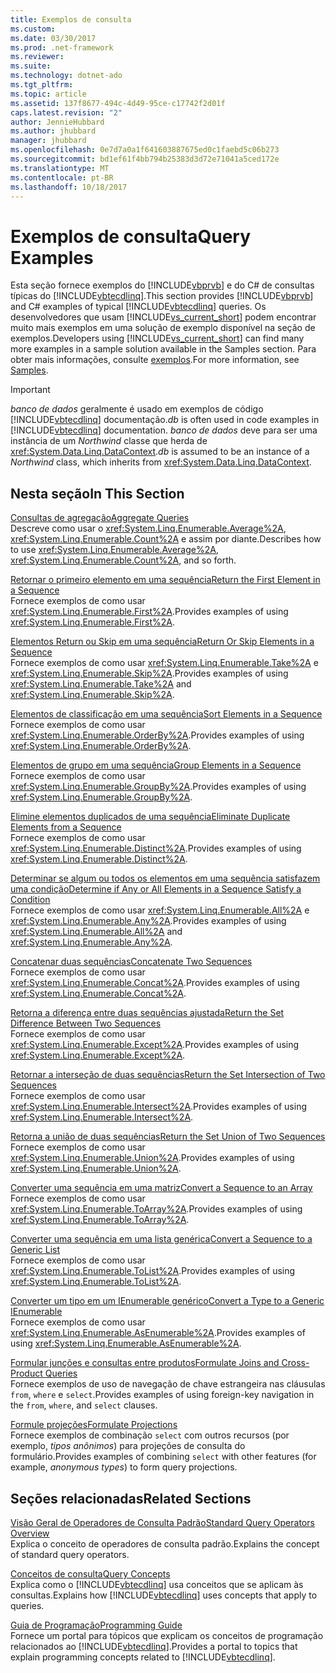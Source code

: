 ```yaml
---
title: Exemplos de consulta
ms.custom: 
ms.date: 03/30/2017
ms.prod: .net-framework
ms.reviewer: 
ms.suite: 
ms.technology: dotnet-ado
ms.tgt_pltfrm: 
ms.topic: article
ms.assetid: 137f8677-494c-4d49-95ce-c17742f2d01f
caps.latest.revision: "2"
author: JennieHubbard
ms.author: jhubbard
manager: jhubbard
ms.openlocfilehash: 0e7d7a0a1f641603887675ed0c1faebd5c06b273
ms.sourcegitcommit: bd1ef61f4bb794b25383d3d72e71041a5ced172e
ms.translationtype: MT
ms.contentlocale: pt-BR
ms.lasthandoff: 10/18/2017
---
```

# <a name="query-examples"></a><span data-ttu-id="aef5e-102">Exemplos de consulta</span><span class="sxs-lookup"><span data-stu-id="aef5e-102">Query Examples</span></span>
<span data-ttu-id="aef5e-103">Esta seção fornece exemplos do [!INCLUDE[vbprvb](../../../../../../includes/vbprvb-md.md)] e do C# de consultas típicas do [!INCLUDE[vbtecdlinq](../../../../../../includes/vbtecdlinq-md.md)].</span><span class="sxs-lookup"><span data-stu-id="aef5e-103">This section provides [!INCLUDE[vbprvb](../../../../../../includes/vbprvb-md.md)] and C# examples of typical [!INCLUDE[vbtecdlinq](../../../../../../includes/vbtecdlinq-md.md)] queries.</span></span> <span data-ttu-id="aef5e-104">Os desenvolvedores que usam [!INCLUDE[vs_current_short](../../../../../../includes/vs-current-short-md.md)] podem encontrar muito mais exemplos em uma solução de exemplo disponível na seção de exemplos.</span><span class="sxs-lookup"><span data-stu-id="aef5e-104">Developers using [!INCLUDE[vs_current_short](../../../../../../includes/vs-current-short-md.md)] can find many more examples in a sample solution available in the Samples section.</span></span> <span data-ttu-id="aef5e-105">Para obter mais informações, consulte [exemplos](../../../../../../docs/framework/data/adonet/sql/linq/samples.md).</span><span class="sxs-lookup"><span data-stu-id="aef5e-105">For more information, see [Samples](../../../../../../docs/framework/data/adonet/sql/linq/samples.md).</span></span>  
  
> [!IMPORTANT]
>  <span data-ttu-id="aef5e-106">*banco de dados* geralmente é usado em exemplos de código [!INCLUDE[vbtecdlinq](../../../../../../includes/vbtecdlinq-md.md)] documentação.</span><span class="sxs-lookup"><span data-stu-id="aef5e-106">*db* is often used in code examples in [!INCLUDE[vbtecdlinq](../../../../../../includes/vbtecdlinq-md.md)] documentation.</span></span> <span data-ttu-id="aef5e-107">*banco de dados* deve para ser uma instância de um *Northwind* classe que herda de <xref:System.Data.Linq.DataContext>.</span><span class="sxs-lookup"><span data-stu-id="aef5e-107">*db* is assumed to be an instance of a *Northwind* class, which inherits from <xref:System.Data.Linq.DataContext>.</span></span>  
  
## <a name="in-this-section"></a><span data-ttu-id="aef5e-108">Nesta seção</span><span class="sxs-lookup"><span data-stu-id="aef5e-108">In This Section</span></span>  
 [<span data-ttu-id="aef5e-109">Consultas de agregação</span><span class="sxs-lookup"><span data-stu-id="aef5e-109">Aggregate Queries</span></span>](../../../../../../docs/framework/data/adonet/sql/linq/aggregate-queries.md)  
 <span data-ttu-id="aef5e-110">Descreve como usar o <xref:System.Linq.Enumerable.Average%2A>, <xref:System.Linq.Enumerable.Count%2A> e assim por diante.</span><span class="sxs-lookup"><span data-stu-id="aef5e-110">Describes how to use <xref:System.Linq.Enumerable.Average%2A>, <xref:System.Linq.Enumerable.Count%2A>, and so forth.</span></span>  
  
 [<span data-ttu-id="aef5e-111">Retornar o primeiro elemento em uma sequência</span><span class="sxs-lookup"><span data-stu-id="aef5e-111">Return the First Element in a Sequence</span></span>](../../../../../../docs/framework/data/adonet/sql/linq/return-the-first-element-in-a-sequence.md)  
 <span data-ttu-id="aef5e-112">Fornece exemplos de como usar <xref:System.Linq.Enumerable.First%2A>.</span><span class="sxs-lookup"><span data-stu-id="aef5e-112">Provides examples of using <xref:System.Linq.Enumerable.First%2A>.</span></span>  
  
 [<span data-ttu-id="aef5e-113">Elementos Return ou Skip em uma sequência</span><span class="sxs-lookup"><span data-stu-id="aef5e-113">Return Or Skip Elements in a Sequence</span></span>](../../../../../../docs/framework/data/adonet/sql/linq/return-or-skip-elements-in-a-sequence.md)  
 <span data-ttu-id="aef5e-114">Fornece exemplos de como usar <xref:System.Linq.Enumerable.Take%2A> e <xref:System.Linq.Enumerable.Skip%2A>.</span><span class="sxs-lookup"><span data-stu-id="aef5e-114">Provides examples of using <xref:System.Linq.Enumerable.Take%2A> and <xref:System.Linq.Enumerable.Skip%2A>.</span></span>  
  
 [<span data-ttu-id="aef5e-115">Elementos de classificação em uma sequência</span><span class="sxs-lookup"><span data-stu-id="aef5e-115">Sort Elements in a Sequence</span></span>](../../../../../../docs/framework/data/adonet/sql/linq/sort-elements-in-a-sequence.md)  
 <span data-ttu-id="aef5e-116">Fornece exemplos de como usar <xref:System.Linq.Enumerable.OrderBy%2A>.</span><span class="sxs-lookup"><span data-stu-id="aef5e-116">Provides examples of using <xref:System.Linq.Enumerable.OrderBy%2A>.</span></span>  
  
 [<span data-ttu-id="aef5e-117">Elementos de grupo em uma sequência</span><span class="sxs-lookup"><span data-stu-id="aef5e-117">Group Elements in a Sequence</span></span>](../../../../../../docs/framework/data/adonet/sql/linq/group-elements-in-a-sequence.md)  
 <span data-ttu-id="aef5e-118">Fornece exemplos de como usar <xref:System.Linq.Enumerable.GroupBy%2A>.</span><span class="sxs-lookup"><span data-stu-id="aef5e-118">Provides examples of using <xref:System.Linq.Enumerable.GroupBy%2A>.</span></span>  
  
 [<span data-ttu-id="aef5e-119">Elimine elementos duplicados de uma sequência</span><span class="sxs-lookup"><span data-stu-id="aef5e-119">Eliminate Duplicate Elements from a Sequence</span></span>](../../../../../../docs/framework/data/adonet/sql/linq/eliminate-duplicate-elements-from-a-sequence.md)  
 <span data-ttu-id="aef5e-120">Fornece exemplos de como usar <xref:System.Linq.Enumerable.Distinct%2A>.</span><span class="sxs-lookup"><span data-stu-id="aef5e-120">Provides examples of using <xref:System.Linq.Enumerable.Distinct%2A>.</span></span>  
  
 [<span data-ttu-id="aef5e-121">Determinar se algum ou todos os elementos em uma sequência satisfazem uma condição</span><span class="sxs-lookup"><span data-stu-id="aef5e-121">Determine if Any or All Elements in a Sequence Satisfy a Condition</span></span>](../../../../../../docs/framework/data/adonet/sql/linq/determine-if-any-or-all-elements-in-a-sequence-satisfy-a-condition.md)  
 <span data-ttu-id="aef5e-122">Fornece exemplos de como usar <xref:System.Linq.Enumerable.All%2A> e <xref:System.Linq.Enumerable.Any%2A>.</span><span class="sxs-lookup"><span data-stu-id="aef5e-122">Provides examples of using <xref:System.Linq.Enumerable.All%2A> and <xref:System.Linq.Enumerable.Any%2A>.</span></span>  
  
 [<span data-ttu-id="aef5e-123">Concatenar duas sequências</span><span class="sxs-lookup"><span data-stu-id="aef5e-123">Concatenate Two Sequences</span></span>](../../../../../../docs/framework/data/adonet/sql/linq/concatenate-two-sequences.md)  
 <span data-ttu-id="aef5e-124">Fornece exemplos de como usar <xref:System.Linq.Enumerable.Concat%2A>.</span><span class="sxs-lookup"><span data-stu-id="aef5e-124">Provides examples of using <xref:System.Linq.Enumerable.Concat%2A>.</span></span>  
  
 [<span data-ttu-id="aef5e-125">Retorna a diferença entre duas sequências ajustada</span><span class="sxs-lookup"><span data-stu-id="aef5e-125">Return the Set Difference Between Two Sequences</span></span>](../../../../../../docs/framework/data/adonet/sql/linq/return-the-set-difference-between-two-sequences.md)  
 <span data-ttu-id="aef5e-126">Fornece exemplos de como usar <xref:System.Linq.Enumerable.Except%2A>.</span><span class="sxs-lookup"><span data-stu-id="aef5e-126">Provides examples of using <xref:System.Linq.Enumerable.Except%2A>.</span></span>  
  
 [<span data-ttu-id="aef5e-127">Retornar a interseção de duas sequências</span><span class="sxs-lookup"><span data-stu-id="aef5e-127">Return the Set Intersection of Two Sequences</span></span>](../../../../../../docs/framework/data/adonet/sql/linq/return-the-set-intersection-of-two-sequences.md)  
 <span data-ttu-id="aef5e-128">Fornece exemplos de como usar <xref:System.Linq.Enumerable.Intersect%2A>.</span><span class="sxs-lookup"><span data-stu-id="aef5e-128">Provides examples of using <xref:System.Linq.Enumerable.Intersect%2A>.</span></span>  
  
 [<span data-ttu-id="aef5e-129">Retorna a união de duas sequências</span><span class="sxs-lookup"><span data-stu-id="aef5e-129">Return the Set Union of Two Sequences</span></span>](../../../../../../docs/framework/data/adonet/sql/linq/return-the-set-union-of-two-sequences.md)  
 <span data-ttu-id="aef5e-130">Fornece exemplos de como usar <xref:System.Linq.Enumerable.Union%2A>.</span><span class="sxs-lookup"><span data-stu-id="aef5e-130">Provides examples of using <xref:System.Linq.Enumerable.Union%2A>.</span></span>  
  
 [<span data-ttu-id="aef5e-131">Converter uma sequência em uma matriz</span><span class="sxs-lookup"><span data-stu-id="aef5e-131">Convert a Sequence to an Array</span></span>](../../../../../../docs/framework/data/adonet/sql/linq/convert-a-sequence-to-an-array.md)  
 <span data-ttu-id="aef5e-132">Fornece exemplos de como usar <xref:System.Linq.Enumerable.ToArray%2A>.</span><span class="sxs-lookup"><span data-stu-id="aef5e-132">Provides examples of using <xref:System.Linq.Enumerable.ToArray%2A>.</span></span>  
  
 [<span data-ttu-id="aef5e-133">Converter uma sequência em uma lista genérica</span><span class="sxs-lookup"><span data-stu-id="aef5e-133">Convert a Sequence to a Generic List</span></span>](../../../../../../docs/framework/data/adonet/sql/linq/convert-a-sequence-to-a-generic-list.md)  
 <span data-ttu-id="aef5e-134">Fornece exemplos de como usar <xref:System.Linq.Enumerable.ToList%2A>.</span><span class="sxs-lookup"><span data-stu-id="aef5e-134">Provides examples of using <xref:System.Linq.Enumerable.ToList%2A>.</span></span>  
  
 [<span data-ttu-id="aef5e-135">Converter um tipo em um IEnumerable genérico</span><span class="sxs-lookup"><span data-stu-id="aef5e-135">Convert a Type to a Generic IEnumerable</span></span>](../../../../../../docs/framework/data/adonet/sql/linq/convert-a-type-to-a-generic-ienumerable.md)  
 <span data-ttu-id="aef5e-136">Fornece exemplos de como usar <xref:System.Linq.Enumerable.AsEnumerable%2A>.</span><span class="sxs-lookup"><span data-stu-id="aef5e-136">Provides examples of using <xref:System.Linq.Enumerable.AsEnumerable%2A>.</span></span>  
  
 [<span data-ttu-id="aef5e-137">Formular junções e consultas entre produtos</span><span class="sxs-lookup"><span data-stu-id="aef5e-137">Formulate Joins and Cross-Product Queries</span></span>](../../../../../../docs/framework/data/adonet/sql/linq/formulate-joins-and-cross-product-queries.md)  
 <span data-ttu-id="aef5e-138">Fornece exemplos de uso de navegação de chave estrangeira nas cláusulas `from`, `where` e `select`.</span><span class="sxs-lookup"><span data-stu-id="aef5e-138">Provides examples of using foreign-key navigation in the `from`, `where`, and `select` clauses.</span></span>  
  
 [<span data-ttu-id="aef5e-139">Formule projeções</span><span class="sxs-lookup"><span data-stu-id="aef5e-139">Formulate Projections</span></span>](../../../../../../docs/framework/data/adonet/sql/linq/formulate-projections.md)  
 <span data-ttu-id="aef5e-140">Fornece exemplos de combinação `select` com outros recursos (por exemplo, *tipos anônimos*) para projeções de consulta do formulário.</span><span class="sxs-lookup"><span data-stu-id="aef5e-140">Provides examples of combining `select` with other features (for example, *anonymous types*) to form query projections.</span></span>  
  
## <a name="related-sections"></a><span data-ttu-id="aef5e-141">Seções relacionadas</span><span class="sxs-lookup"><span data-stu-id="aef5e-141">Related Sections</span></span>  
 [<span data-ttu-id="aef5e-142">Visão Geral de Operadores de Consulta Padrão</span><span class="sxs-lookup"><span data-stu-id="aef5e-142">Standard Query Operators Overview</span></span>](http://msdn.microsoft.com/library/24cda21e-8af8-4632-b519-c404a839b9b2)  
 <span data-ttu-id="aef5e-143">Explica o conceito de operadores de consulta padrão.</span><span class="sxs-lookup"><span data-stu-id="aef5e-143">Explains the concept of standard query operators.</span></span>  
  
 [<span data-ttu-id="aef5e-144">Conceitos de consulta</span><span class="sxs-lookup"><span data-stu-id="aef5e-144">Query Concepts</span></span>](../../../../../../docs/framework/data/adonet/sql/linq/query-concepts.md)  
 <span data-ttu-id="aef5e-145">Explica como o [!INCLUDE[vbtecdlinq](../../../../../../includes/vbtecdlinq-md.md)] usa conceitos que se aplicam às consultas.</span><span class="sxs-lookup"><span data-stu-id="aef5e-145">Explains how [!INCLUDE[vbtecdlinq](../../../../../../includes/vbtecdlinq-md.md)] uses concepts that apply to queries.</span></span>  
  
 [<span data-ttu-id="aef5e-146">Guia de Programação</span><span class="sxs-lookup"><span data-stu-id="aef5e-146">Programming Guide</span></span>](../../../../../../docs/framework/data/adonet/sql/linq/programming-guide.md)  
 <span data-ttu-id="aef5e-147">Fornece um portal para tópicos que explicam os conceitos de programação relacionados ao [!INCLUDE[vbtecdlinq](../../../../../../includes/vbtecdlinq-md.md)].</span><span class="sxs-lookup"><span data-stu-id="aef5e-147">Provides a portal to topics that explain programming concepts related to [!INCLUDE[vbtecdlinq](../../../../../../includes/vbtecdlinq-md.md)].</span></span>
